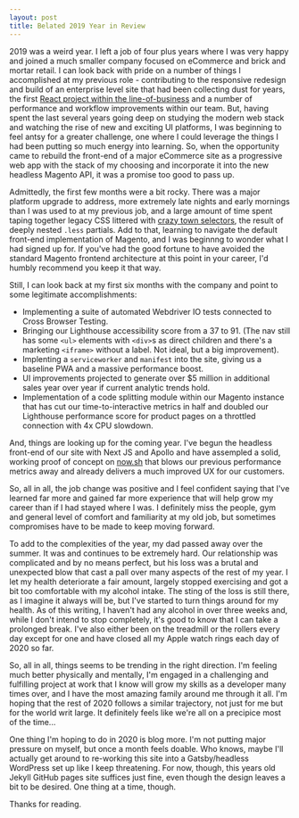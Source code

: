 ```yaml
---
layout: post
title: Belated 2019 Year in Review
---
```


2019 was a weird year. I left a job of four plus years where I was very happy and joined a much smaller company focused on eCommerce and brick and mortar retail. I can look back with pride on a number of things I accomplished at my previous role - contributing to the responsive redesign and build of an enterprise level site that had been collecting dust for years, the first [React project within the line-of-business](https://www.wellsfargoadvisors.com/planning/ira-potential/index.htm) and a number of performance and workflow improvements within our team. But, having spent the last several years going deep on studying the modern web stack and watching the rise of new and exciting UI platforms, I was beginning to feel antsy for a greater challenge, one where I could leverage the things I had been putting so much energy into learning. So, when the opportunity came to rebuild the front-end of a major eCommerce site as a progressive web app with the stack of my choosing and incorporate it into the new headless Magento API, it was a promise too good to pass up.

Admittedly, the first few months were a bit rocky. There was a major platform upgrade to address, more extremely late nights and early mornings than I was used to at my previous job, and a large amount of time spent taping together legacy CSS littered with [crazy town selectors](https://css-tricks.com/crazy-town-selectors/), the result of deeply nested `.less` partials. Add to that, learning to navigate the default front-end implementation of Magento, and I was beginnng to wonder what I had signed up for. If you've had the good fortune to have avoided the standard Magento frontend architecture at this point in your career, I'd humbly recommend you keep it that way.

Still, I can look back at my first six months with the company and point to some legitimate accomplishments:

- Implementing a suite of automated Webdriver IO tests connected to Cross Browser Testing.
- Bringing our Lighthouse accessibility score from a 37 to 91. (The nav still has some `<ul>` elements with `<div>`s as direct children and there's a marketing `<iframe>` without a label. Not ideal, but a big improvement).
- Implenting a `serviceworker` and `manifest` into the site, giving us a baseline PWA and a massive performance boost.
- UI improvements projected to generate over \$5 million in additional sales year over year if current analytic trends hold.
- Implementation of a code splitting module within our Magento instance that has cut our time-to-interactive metrics in half and doubled our Lighthouse performance score for product pages on a throttled connection with 4x CPU slowdown.

And, things are looking up for the coming year. I've begun the headless front-end of our site with Next JS and Apollo and have assempled a solid, working proof of concept on [now.sh](https://now.sh) that blows our previous performance metrics away and already delivers a much improved UX for our customers.

So, all in all, the job change was positive and I feel confident saying that I've learned far more and gained far more experience that will help grow my career than if I had stayed where I was. I definitely miss the people, gym and general level of comfort and familiarity at my old job, but sometimes compromises have to be made to keep moving forward.

To add to the complexities of the year, my dad passed away over the summer. It was and continues to be extremely hard. Our relationship was complicated and by no means perfect, but his loss was a brutal and unexpected blow that cast a pall over many aspects of the rest of my year. I let my health deteriorate a fair amount, largely stopped exercising and got a bit too comfortable with my alcohol intake. The sting of the loss is still there, as I imagine it always will be, but I've started to turn things around for my health. As of this writing, I haven't had any alcohol in over three weeks and, while I don't intend to stop completely, it's good to know that I can take a prolonged break. I've also either been on the treadmill or the rollers every day except for one and have closed all my Apple watch rings each day of 2020 so far.

So, all in all, things seems to be trending in the right direction. I'm feeling much better physically and mentally, I'm engaged in a challenging and fulfilling project at work that I know will grow my skills as a developer many times over, and I have the most amazing family around me through it all. I'm hoping that the rest of 2020 follows a similar trajectory, not just for me but for the world writ large. It definitely feels like we're all on a precipice most of the time...

One thing I'm hoping to do in 2020 is blog more. I'm not putting major pressure on myself, but once a month feels doable. Who knows, maybe I'll actually get around to re-working this site into a Gatsby/headless WordPress set up like I keep threatening. For now, though, this years old Jekyll GitHub pages site suffices just fine, even though the design leaves a bit to be desired. One thing at a time, though.

Thanks for reading.
